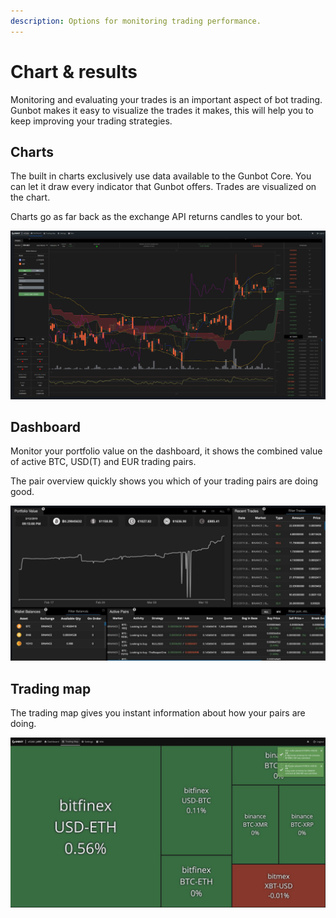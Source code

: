 ```yaml
---
description: Options for monitoring trading performance.
---
```


# Chart & results

Monitoring and evaluating your trades is an important aspect of bot trading. Gunbot makes it easy to visualize the trades it makes, this will help you to keep improving your trading strategies.

## Charts

The built in charts exclusively use data available to the Gunbot Core. You can let it draw every indicator that Gunbot offers. Trades are visualized on the chart.

Charts go as far back as the exchange API returns candles to your bot.

![](https://raw.githubusercontent.com/boekenbox/gitbook-images/master/image-2.png)

## Dashboard

Monitor your portfolio value on the dashboard, it shows the combined value of active BTC, USD\(T\) and EUR trading pairs.

The pair overview quickly shows you which of your trading pairs are doing good.

![](https://raw.githubusercontent.com/boekenbox/gitbook-images/master/image%20%2829%29.png)

## Trading map

The trading map gives you instant information about how your pairs are doing.

![](https://raw.githubusercontent.com/boekenbox/gitbook-images/master/image-20.png)


